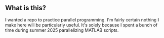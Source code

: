 ## What is this?
I wanted a repo to practice parallel programming. I'm fairly certain nothing I make here will be particularly useful. It's solely because I spent a bunch of time during summer 2025 parallelizing MATLAB scripts.
